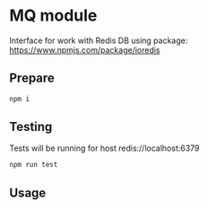 # MQ module

Interface for work with Redis DB using package: https://www.npmjs.com/package/ioredis

## Prepare

```sh
npm i
```

## Testing

Tests will be running for host redis://localhost:6379

```sh
npm run test
```

## Usage

```js

```
